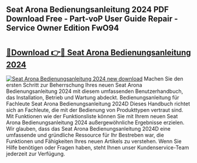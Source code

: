 ## Seat Arona Bedienungsanleitung 2024 PDF Download Free - Part-voP User Guide Repair - Service Owner Edition FwO94

# <h2><a href="http://df2a68.blite.top/?on=Seat+Arona+Bedienungsanleitung+2024">🔗Download 👉🔴 Seat Arona Bedienungsanleitung 2024</a></h2>

[![Seat Arona Bedienungsanleitung 2024 new download](https://i.imgur.com/lujVjoI.png)](http://df2a68.blite.top/?on=Seat+Arona+Bedienungsanleitung+2024)
Machen Sie den ersten Schritt zur Beherrschung Ihres neuen Seat Arona Bedienungsanleitung 2024 mit diesem umfassenden Benutzerhandbuch, das Installation, Betrieb und Wartung abdeckt. Bedienungsanleitung für Fachleute Seat Arona Bedienungsanleitung 2024D Dieses Handbuch richtet sich an Fachleute, die mit der Bedienung von Produkttypen vertraut sind. Mit Funktionen wie der Funktionsliste können Sie mit Ihrem neuen Seat Arona Bedienungsanleitung 2024 außergewöhnliche Ergebnisse erzielen. Wir glauben, dass das Seat Arona Bedienungsanleitung 2024D eine umfassende und gründliche Ressource für Ihr Bestreben war, die Funktionen und Fähigkeiten Ihres neuen Artikels zu verstehen. Wenn Sie Hilfe benötigen oder Fragen haben, steht Ihnen unser Kundenservice-Team jederzeit zur Verfügung.
